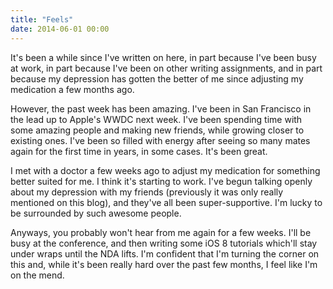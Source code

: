 ```yaml
---
title: "Feels"
date: 2014-06-01 00:00
---
```


<import><p>It's been a while since I've written on here, in part because I've been busy at work, in part because I've been on other writing assignments, and in part because my depression has gotten the better of me since adjusting my medication a few months ago. </p>

<p>However, the past week has been amazing. I've been in San Francisco in the lead up to Apple's WWDC next week. I've been spending time with some amazing people and making new friends, while growing closer to existing ones. I've been so filled with energy after seeing so many mates again for the first time in years, in some cases. It's been great. </p>

<p>I met with a doctor a few weeks ago to adjust my medication for something better suited for me. I think it's starting to work. I've begun talking openly about my depression with my friends (previously it was only really mentioned on this blog), and they've all been super-supportive. I'm lucky to be surrounded by such awesome people. </p>

<p>Anyways, you probably won't hear from me again for a few weeks. I'll be busy at the conference, and then writing some iOS 8 tutorials which'll stay under wraps until the NDA lifts. I'm confident that I'm turning the corner on this and, while it's been really hard over the past few months, I feel like I'm on the mend. </p></import>

<!-- more -->

